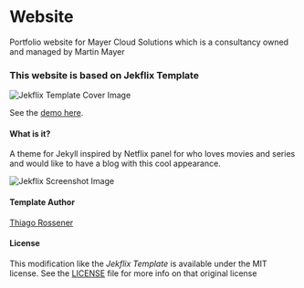 # Website

Portfolio website for Mayer Cloud Solutions which is a consultancy owned and managed by Martin Mayer

### This website is based on Jekflix Template

![Jekflix Template Cover Image](https://res.cloudinary.com/dm7h7e8xj/image/upload/v1505354182/jekflix-logo_mfngps.png)

See the [demo here](https://jekflix.rossener.com/).

#### What is it?

A theme for Jekyll inspired by Netflix panel for who loves movies and series and would like to have a blog with this cool appearance.

![Jekflix Screenshot Image](https://res.cloudinary.com/dm7h7e8xj/image/upload/v1566390829/jekflix-screenshot-2_zfiog2.jpg)


#### Template Author

[Thiago Rossener](https://rossener.com/)

#### License

This modification like the *Jekflix Template* is available under the MIT license. See the [LICENSE](https://github.com/thiagorossener/jekflix-template/blob/master/LICENSE) file for more info on that original license 
